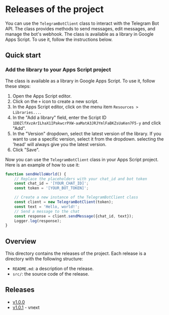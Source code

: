 # Releases of the project

You can use the `TelegramBotClient` class to interact with the Telegram Bot API. The class provides methods to send messages, edit messages, and manage the bot's webhook. The class is available as a library in Google Apps Script. To use it, follow the instructions below.

## Quick start

### Add the library to your Apps Script project

The class is available as a library in Google Apps Script. To use it, follow these steps:

1. Open the Apps Script editor.
2. Click on the `+` icon to create a new script.
3. In the Apps Script editor, click on the menu item `Resources > Libraries...`.
4. In the "Add a library" field, enter the Script ID `1DDZlfXvzArILhaX1IPakwcrPXW-aaMatA3JRJYmlFaBKZsUaKen7F5-y` and click "Add".
5. In the "Version" dropdown, select the latest version of the library. If you want to use a specific version, select it from the dropdown. selecting the 'head' will always give you the latest version.
6. Click "Save".

Now you can use the `TelegramBotClient` class in your Apps Script project. Here is an example of how to use it:

```javascript
function sendHelloWorld() {
    // Replace the placeholders with your chat_id and bot token
    const chat_id = '[YOUR_CHAT_ID]';
    const token = '[YOUR_BOT_TOKEN]';

    // Create a new instance of the TelegramBotClient class
    const client = new TelegramBotClient(token);
    const text = 'Hello, world!';
    // Send a message to the chat
    const response = client.sendMessage({chat_id, text});
    Logger.log(response);
}
```

## Overview

This directory contains the releases of the project. Each release is a directory with the following structure:

- `README.md`: a description of the release.
- `src/`: the source code of the release.

## Releases

- [v1.0.0](v1.0.0/README.md)
- [v1.0.1](v1.0.1/README.md) - vnext
